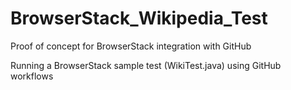 # BrowserStack_Wikipedia_Test
Proof of concept for BrowserStack integration with GitHub

Running a BrowserStack sample test (WikiTest.java) using GitHub workflows
